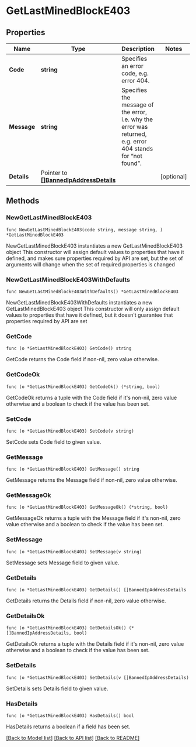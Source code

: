 # GetLastMinedBlockE403

## Properties

Name | Type | Description | Notes
------------ | ------------- | ------------- | -------------
**Code** | **string** | Specifies an error code, e.g. error 404. | 
**Message** | **string** | Specifies the message of the error, i.e. why the error was returned, e.g. error 404 stands for “not found”. | 
**Details** | Pointer to [**[]BannedIpAddressDetails**](BannedIpAddressDetails.md) |  | [optional] 

## Methods

### NewGetLastMinedBlockE403

`func NewGetLastMinedBlockE403(code string, message string, ) *GetLastMinedBlockE403`

NewGetLastMinedBlockE403 instantiates a new GetLastMinedBlockE403 object
This constructor will assign default values to properties that have it defined,
and makes sure properties required by API are set, but the set of arguments
will change when the set of required properties is changed

### NewGetLastMinedBlockE403WithDefaults

`func NewGetLastMinedBlockE403WithDefaults() *GetLastMinedBlockE403`

NewGetLastMinedBlockE403WithDefaults instantiates a new GetLastMinedBlockE403 object
This constructor will only assign default values to properties that have it defined,
but it doesn't guarantee that properties required by API are set

### GetCode

`func (o *GetLastMinedBlockE403) GetCode() string`

GetCode returns the Code field if non-nil, zero value otherwise.

### GetCodeOk

`func (o *GetLastMinedBlockE403) GetCodeOk() (*string, bool)`

GetCodeOk returns a tuple with the Code field if it's non-nil, zero value otherwise
and a boolean to check if the value has been set.

### SetCode

`func (o *GetLastMinedBlockE403) SetCode(v string)`

SetCode sets Code field to given value.


### GetMessage

`func (o *GetLastMinedBlockE403) GetMessage() string`

GetMessage returns the Message field if non-nil, zero value otherwise.

### GetMessageOk

`func (o *GetLastMinedBlockE403) GetMessageOk() (*string, bool)`

GetMessageOk returns a tuple with the Message field if it's non-nil, zero value otherwise
and a boolean to check if the value has been set.

### SetMessage

`func (o *GetLastMinedBlockE403) SetMessage(v string)`

SetMessage sets Message field to given value.


### GetDetails

`func (o *GetLastMinedBlockE403) GetDetails() []BannedIpAddressDetails`

GetDetails returns the Details field if non-nil, zero value otherwise.

### GetDetailsOk

`func (o *GetLastMinedBlockE403) GetDetailsOk() (*[]BannedIpAddressDetails, bool)`

GetDetailsOk returns a tuple with the Details field if it's non-nil, zero value otherwise
and a boolean to check if the value has been set.

### SetDetails

`func (o *GetLastMinedBlockE403) SetDetails(v []BannedIpAddressDetails)`

SetDetails sets Details field to given value.

### HasDetails

`func (o *GetLastMinedBlockE403) HasDetails() bool`

HasDetails returns a boolean if a field has been set.


[[Back to Model list]](../README.md#documentation-for-models) [[Back to API list]](../README.md#documentation-for-api-endpoints) [[Back to README]](../README.md)


